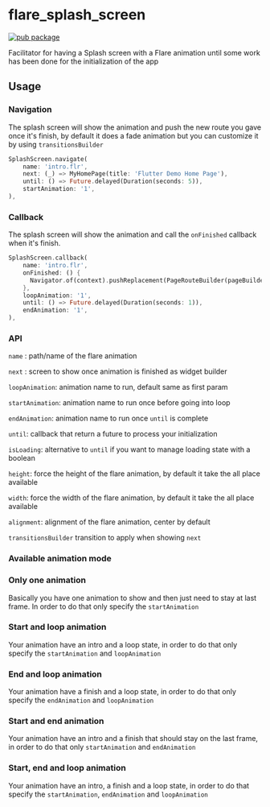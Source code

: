 # flare_splash_screen

[![pub package](https://img.shields.io/pub/v/flare_splash_screen.svg)](https://pub.dartlang.org/packages/flare_splash_screen)

Facilitator for having a Splash screen with a Flare animation until some work has been done for the initialization of the app

## Usage

### Navigation

The splash screen will show the animation and push the new route you gave once it's finish, by default it does a fade animation but you can customize it by using `transitionsBuilder`

```dart
SplashScreen.navigate(
    name: 'intro.flr',
    next: (_) => MyHomePage(title: 'Flutter Demo Home Page'),
    until: () => Future.delayed(Duration(seconds: 5)),
    startAnimation: '1',
),
```

### Callback

The splash screen will show the animation and call the `onFinished` callback when it's finish.

```dart
SplashScreen.callback(
    name: 'intro.flr',    
    onFinished: () {
      Navigator.of(context).pushReplacement(PageRouteBuilder(pageBuilder: (_,__,___) => MyHomePage(title: 'Flutter Demo Home Page')));
    },
    loopAnimation: '1',
    until: () => Future.delayed(Duration(seconds: 1)),
    endAnimation: '1',
),
```

### API 

`name` : path/name of the flare animation

`next` : screen to show once animation is finished as widget builder

`loopAnimation`: animation name to run, default same as first param

`startAnimation`: animation name to run once before going into loop

`endAnimation`: animation name to run once `until` is complete

`until`: callback that return a future to process your initialization

`isLoading`: alternative to `until` if you want to manage loading state with a boolean

`height`: force the height of the flare animation, by default it take the all place available

`width`: force the width of the flare animation, by default it take the all place available

`alignment`: alignment of the flare animation, center by default

`transitionsBuilder` transition to apply when showing `next`

### Available animation mode

### Only one animation 
Basically you have one animation to show and then just need to stay at last frame. In order to do that only specify the `startAnimation` 

### Start and loop animation 
Your animation have an intro and a loop state, in order to do that only specify the `startAnimation` and `loopAnimation`

### End and loop animation 
Your animation have a finish and a loop state, in order to do that only specify the `endAnimation` and `loopAnimation`

### Start and end animation 
Your animation have an intro and a finish that should stay on the last frame, in order to do that only `startAnimation` and `endAnimation`

### Start, end and loop animation 
Your animation have an intro, a finish and a loop state, in order to do that specify the `startAnimation`, `endAnimation` and `loopAnimation`

